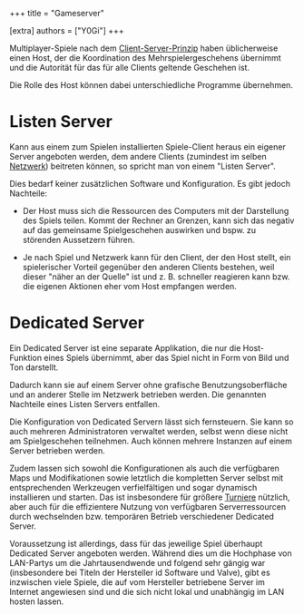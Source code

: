 +++
title = "Gameserver"

[extra]
authors = ["Y0Gi"]
+++

Multiplayer-Spiele nach dem [Client-Server-Prinzip](https://de.wikipedia.org/wiki/Client-Server-Modell)
haben üblicherweise einen Host, der die Koordination des Mehrspielergeschehens übernimmt und die Autorität für das
für alle Clients geltende Geschehen ist.

Die Rolle des Host können dabei unterschiedliche Programme übernehmen.


# Listen Server

Kann aus einem zum Spielen installierten Spiele-Client heraus ein eigener Server angeboten werden, dem andere Clients
(zumindest im selben [Netzwerk](/wiki/netzwerk)) beitreten können, so spricht man von einem "Listen Server".

Dies bedarf keiner zusätzlichen Software und Konfiguration. Es gibt jedoch Nachteile:

- Der Host muss sich die Ressourcen des Computers mit der Darstellung des Spiels teilen. Kommt der Rechner an Grenzen,
  kann sich das negativ auf das gemeinsame Spielgeschehen auswirken und bspw. zu störenden Aussetzern führen.

- Je nach Spiel und Netzwerk kann für den Client, der den Host stellt, ein spielerischer Vorteil gegenüber den anderen
  Clients bestehen, weil dieser "näher an der Quelle" ist und z. B. schneller reagieren kann bzw. die eigenen Aktionen
  eher vom Host empfangen werden.


# Dedicated Server

Ein Dedicated Server ist eine separate Applikation, die nur die Host-Funktion eines Spiels übernimmt, aber das Spiel
nicht in Form von Bild und Ton darstellt.

Dadurch kann sie auf einem Server ohne grafische Benutzungsoberfläche und an anderer Stelle im Netzwerk betrieben
werden. Die genannten Nachteile eines Listen Servers entfallen.

Die Konfiguration von Dedicated Servern lässt sich fernsteuern. Sie kann so auch mehreren Administratoren verwaltet
werden, selbst wenn diese nicht am Spielgeschehen teilnehmen. Auch können mehrere Instanzen auf einem Server betrieben
werden.

Zudem lassen sich sowohl die Konfigurationen als auch die verfügbaren Maps und Modifikationen sowie letztlich die
kompletten Server selbst mit entsprechenden Werkzeugen verfielfältigen und sogar dynamisch installieren und starten.
Das ist insbesondere für größere [Turniere](/wiki/turniere) nützlich, aber auch für die effizientere Nutzung von
verfügbaren Serverressourcen durch wechselnden bzw. temporären Betrieb verschiedener Dedicated Server.

Voraussetzung ist allerdings, dass für das jeweilige Spiel überhaupt Dedicated Server angeboten werden. Während dies
um die Hochphase von LAN-Partys um die Jahrtausendwende und folgend sehr gängig war (insbesondere bei Titeln der
Hersteller id Software und Valve), gibt es inzwischen viele Spiele, die auf vom Hersteller betriebene Server im Internet
angewiesen sind und die sich nicht lokal und unabhängig im LAN hosten lassen.
